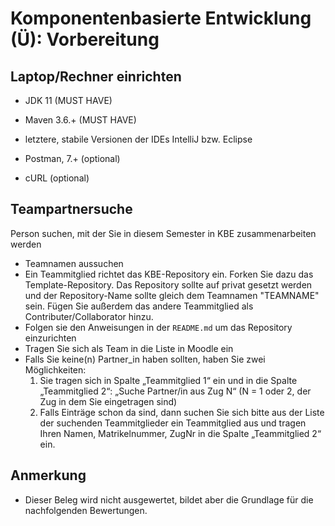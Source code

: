 # Komponentenbasierte Entwicklung (Ü): Vorbereitung

##  Laptop/Rechner einrichten

- JDK 11 (MUST HAVE) 

- Maven 3.6.+ (MUST HAVE) 

- letztere, stabile Versionen der IDEs IntelliJ bzw. Eclipse 

- Postman, 7.+ (optional)

- cURL (optional)

##  Teampartnersuche

Person suchen, mit der Sie in diesem Semester in KBE zusammenarbeiten werden 

- Teamnamen aussuchen 
- Ein Teammitglied richtet das KBE-Repository ein. Forken Sie dazu das Template-Repository. Das Repository sollte auf privat gesetzt werden und der Repository-Name sollte gleich dem Teamnamen "TEAMNAME" sein. Fügen Sie außerdem das andere Teammitglied als Contributer/Collaborator hinzu. 
- Folgen sie den Anweisungen in der `README.md` um das Repository einzurichten
- Tragen Sie sich als Team in die Liste in Moodle ein
- Falls Sie keine(n) Partner_in haben sollten, haben Sie zwei Möglichkeiten: 
  1. Sie tragen sich in Spalte „Teammitglied 1“ ein und in die Spalte „Teammitglied 2“: „Suche Partner/in aus Zug N“ (N = 1 oder 2, der Zug in dem Sie eingetragen sind) 
  2. Falls Einträge schon da sind, dann suchen Sie sich bitte aus der Liste der suchenden Teammitglieder ein Teammitglied aus und tragen Ihren Namen, Matrikelnummer, ZugNr in die Spalte „Teammitglied 2“ ein. 

## Anmerkung

- Dieser Beleg wird nicht ausgewertet, bildet aber die Grundlage für die nachfolgenden Bewertungen.
